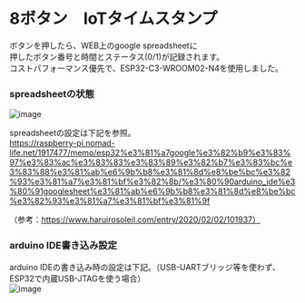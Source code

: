# 8ボタン　IoTタイムスタンプ
ボタンを押したら、WEB上のgoogle spreadsheetに  
押したボタン番号と時間とステータス(0/1)が記録されます。  
コストパフォーマンス優先で、ESP32-C3-WROOM02-N4を使用しました。  
  
### spreadsheetの状態  
![image](https://user-images.githubusercontent.com/44044800/236590864-9081fc97-92b7-49e4-a0a1-696463e1dc3f.png)  

  
spreadsheetの設定は下記を参照。  
https://raspberry-pi.nomad-life.net/1917477/memo/esp32%e3%81%a7google%e3%82%b9%e3%83%97%e3%83%ac%e3%83%83%e3%83%89%e3%82%b7%e3%83%bc%e3%83%88%e3%81%ab%e6%9b%b8%e3%81%8d%e8%be%bc%e3%82%93%e3%81%a7%e3%81%bf%e3%82%8b/%e3%80%90arduino_ide%e3%80%91googlesheet%e3%81%ab%e6%9b%b8%e3%81%8d%e8%be%bc%e3%82%93%e3%81%a7%e3%81%bf%e3%81%9f  

（参考：https://www.haruirosoleil.com/entry/2020/02/02/101937）  
  
### arduino IDE書き込み設定  
arduino IDEの書き込み時の設定は下記。（USB-UARTブリッジ等を使わず、ESP32で内蔵USB-JTAGを使う場合）  
![image](https://user-images.githubusercontent.com/44044800/236589669-b7789ccb-04f2-46ec-88a8-865c9b4ca2c5.png)
